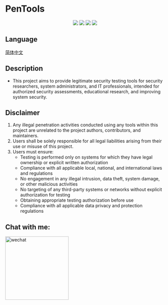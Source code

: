 # PenTools
<p align="center">
    <img src="https://img.shields.io/badge/PenTools-gold" />
    <img src="https://img.shields.io/badge/Version-1.0-blue" />
    <img src="https://img.shields.io/badge/License-AGPL%203.0-green.svg" />
    <img src="https://img.shields.io/badge/License-Apache%202.0-green.svg" />
</p>

## Language
[简体中文](README.md)

## Description
- This project aims to provide legitimate security testing tools for security researchers, system administrators, and IT professionals, intended for authorized security assessments, educational research, and improving system security.

## Disclaimer
1. Any illegal penetration activities conducted using any tools within this project are unrelated to the project authors, contributors, and maintainers.
2. Users shall be solely responsible for all legal liabilities arising from their use or misuse of this project.
3. Users must ensure:
    - Testing is performed only on systems for which they have legal ownership or explicit written authorization
    - Compliance with all applicable local, national, and international laws and regulations
    - No engagement in any illegal intrusion, data theft, system damage, or other malicious activities
    - No targeting of any third-party systems or networks without explicit authorization for testing
    - Obtaining appropriate testing authorization before use
    - Compliance with all applicable data privacy and protection regulations
  
## Chat with me:
<img src="https://github.com/user-attachments/assets/23434889-37dc-4de2-9275-15cd8311436f" alt="wechat" width="200">
